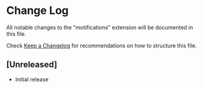 # Change Log

All notable changes to the "motifications" extension will be documented in this file.

Check [Keep a Changelog](http://keepachangelog.com/) for recommendations on how to structure this file.

## [Unreleased]

- Initial release